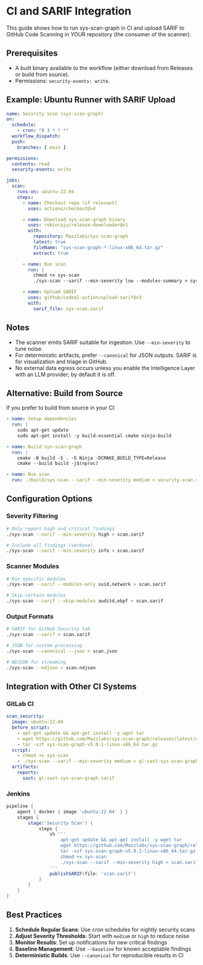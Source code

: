 # CI and SARIF Integration

This guide shows how to run sys-scan-graph in CI and upload SARIF to GitHub Code Scanning in YOUR repository (the consumer of the scanner).

## Prerequisites

- A built binary available to the workflow (either download from Releases or build from source).
- Permissions: `security-events: write`.

## Example: Ubuntu Runner with SARIF Upload

```yaml
name: Security Scan (sys-scan-graph)
on:
  schedule:
    - cron: "0 3 * * *"
  workflow_dispatch:
  push:
    branches: [ main ]

permissions:
  contents: read
  security-events: write

jobs:
  scan:
    runs-on: ubuntu-22.04
    steps:
      - name: Checkout repo (if relevant)
        uses: actions/checkout@v4

      - name: Download sys-scan-graph binary
        uses: robinraju/release-downloader@v1
        with:
          repository: Mazzlabs/sys-scan-graph
          latest: true
          fileName: "sys-scan-graph-*-linux-x86_64.tar.gz"
          extract: true

      - name: Run scan
        run: |
          chmod +x sys-scan
          ./sys-scan --sarif --min-severity low --modules-summary > sys-scan.sarif

      - name: Upload SARIF
        uses: github/codeql-action/upload-sarif@v3
        with:
          sarif_file: sys-scan.sarif
```

## Notes

- The scanner emits SARIF suitable for ingestion. Use `--min-severity` to tune noise.
- For deterministic artifacts, prefer `--canonical` for JSON outputs. SARIF is for visualization and triage in GitHub.
- No external data egress occurs unless you enable the Intelligence Layer with an LLM provider; by default it is off.

## Alternative: Build from Source

If you prefer to build from source in your CI:

```yaml
- name: Setup dependencies
  run: |
    sudo apt-get update
    sudo apt-get install -y build-essential cmake ninja-build

- name: Build sys-scan-graph
  run: |
    cmake -B build -S . -G Ninja -DCMAKE_BUILD_TYPE=Release
    cmake --build build -j$(nproc)

- name: Run scan
  run: ./build/sys-scan --sarif --min-severity medium > security-scan.sarif
```

## Configuration Options

### Severity Filtering

```bash
# Only report high and critical findings
./sys-scan --sarif --min-severity high > scan.sarif

# Include all findings (verbose)
./sys-scan --sarif --min-severity info > scan.sarif
```

### Scanner Modules

```bash
# Run specific modules
./sys-scan --sarif --modules-only suid,network > scan.sarif

# Skip certain modules
./sys-scan --sarif --skip-modules auditd,ebpf > scan.sarif
```

### Output Formats

```bash
# SARIF for GitHub Security tab
./sys-scan --sarif > scan.sarif

# JSON for custom processing
./sys-scan --canonical --json > scan.json

# NDJSON for streaming
./sys-scan --ndjson > scan.ndjson
```

## Integration with Other CI Systems

### GitLab CI

```yaml
scan_security:
  image: ubuntu:22.04
  before_script:
    - apt-get update && apt-get install -y wget tar
    - wget https://github.com/Mazzlabs/sys-scan-graph/releases/latest/download/sys-scan-graph-v5.0.1-linux-x86_64.tar.gz
    - tar -xzf sys-scan-graph-v5.0.1-linux-x86_64.tar.gz
  script:
    - chmod +x sys-scan
    - ./sys-scan --sarif --min-severity medium > gl-sast-sys-scan-graph.sarif
  artifacts:
    reports:
      sast: gl-sast-sys-scan-graph.sarif
```

### Jenkins

```groovy
pipeline {
    agent { docker { image 'ubuntu:22.04' } }
    stages {
        stage('Security Scan') {
            steps {
                sh '''
                    apt-get update && apt-get install -y wget tar
                    wget https://github.com/Mazzlabs/sys-scan-graph/releases/latest/download/sys-scan-graph-v5.0.1-linux-x86_64.tar.gz
                    tar -xzf sys-scan-graph-v5.0.1-linux-x86_64.tar.gz
                    chmod +x sys-scan
                    ./sys-scan --sarif --min-severity high > scan.sarif
                '''
                publishSARIF(file: 'scan.sarif')
            }
        }
    }
}
```

## Best Practices

1. **Schedule Regular Scans**: Use cron schedules for nightly security scans
2. **Adjust Severity Thresholds**: Start with `medium` or `high` to reduce noise
3. **Monitor Results**: Set up notifications for new critical findings
4. **Baseline Management**: Use `--baseline` for known acceptable findings
5. **Deterministic Builds**: Use `--canonical` for reproducible results in CI